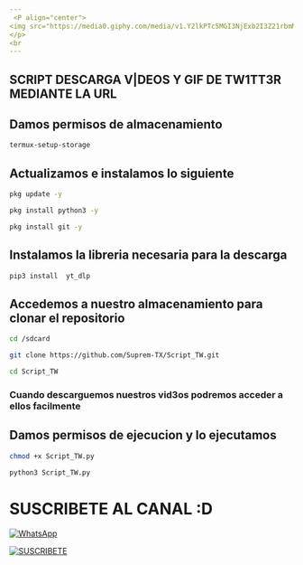 ```yaml
---
 <P align="center">
<img src="https://media0.giphy.com/media/v1.Y2lkPTc5MGI3NjExb2I3Z21rbmM1bnZnMjMwODI2Mm1rMTF1aDRyb3A3eDUzaW51ZTcwcyZlcD12MV9pbnRlcm5hbF9naWZfYnlfaWQmY3Q9Zw/mKAc6ZZqeE4Ao/giphy.gif" width="260" height="260"/>
</p>
<br
---
```

##

##

## SCRIPT DESCARGA V|DEOS Y GIF DE TW1TT3R MEDIANTE LA URL

## Damos permisos de almacenamiento 
```bash
termux-setup-storage
```
## Actualizamos e instalamos lo siguiente 
```bash
pkg update -y
```
```bash
pkg install python3 -y
```
```bash
pkg install git -y
```

## Instalamos la libreria necesaria para la descarga
```bash
pip3 install  yt_dlp
```
## Accedemos a nuestro almacenamiento para clonar el repositorio
```bash
cd /sdcard
```
```bash
git clone https://github.com/Suprem-TX/Script_TW.git
```
```bash
cd Script_TW
```
### Cuando descarguemos nuestros vid3os podremos acceder a ellos facilmente
## Damos permisos de ejecucion y lo ejecutamos
```bash
chmod +x Script_TW.py
```
```bash
python3 Script_TW.py
```
# SUSCRIBETE AL CANAL :D

[![WhatsApp](https://img.shields.io/badge/%20WhatsApp-25D366?style=for-the-badge&logo=whatsapp&logoColor=white)](https://wa.me/5655424544)

[![SUSCRIBETE](https://img.shields.io/badge/SUSCRIBETE%20-FF0000?style=for-the-badge&logo=youtube&logoColor=white)](https://www.youtube.com/@SupremTX9/featured)
